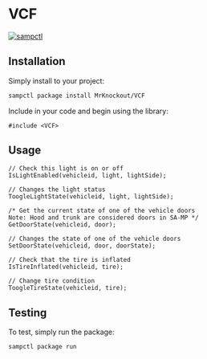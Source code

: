 # VCF

[![sampctl](https://shields.southcla.ws/badge/sampctl-VCF-2f2f2f.svg?style=for-the-badge)](https://github.com/MrKnockout/VCF)

## Installation

Simply install to your project:

```bash
sampctl package install MrKnockout/VCF
```

Include in your code and begin using the library:

```pawn
#include <VCF>
```

## Usage

```pawn
// Check this light is on or off  
IsLightEnabled(vehicleid, light, lightSide); 

// Changes the light status  
ToogleLightState(vehicleid, light, lightSide); 

/* Get the current state of one of the vehicle doors  
Note: Hood and trunk are considered doors in SA-MP */  
GetDoorState(vehicleid, door); 

// Changes the state of one of the vehicle doors  
SetDoorState(vehicleid, door, doorState); 

// Check that the tire is inflated 
IsTireInflated(vehicleid, tire); 

// Change tire condition  
ToogleTireState(vehicleid, tire);  
```

## Testing

To test, simply run the package:

```bash
sampctl package run
```
